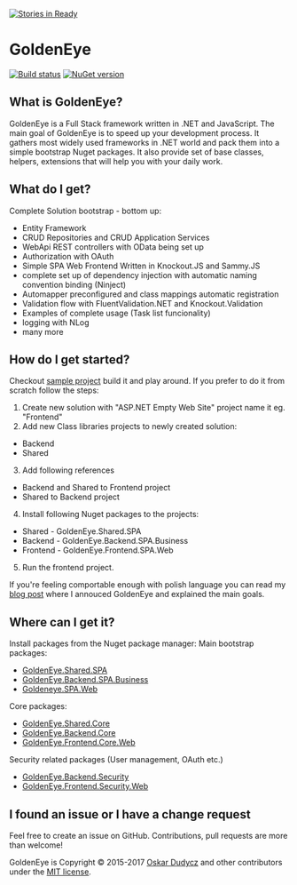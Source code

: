[![Stories in Ready](https://badge.waffle.io/oskardudycz/GoldenEye.png?label=ready&title=Ready)](https://waffle.io/oskardudycz/GoldenEye)
# GoldenEye
[![Build status](https://ci.appveyor.com/api/projects/status/1mtm4h33cvur6kob?svg=true)](https://ci.appveyor.com/project/oskardudycz/goldeneye-core)
[![NuGet version](https://badge.fury.io/nu/GoldenEye.Shared.SPA.svg)](https://badge.fury.io/nu/GoldenEye.Shared.SPA)

What is GoldenEye?
--------------------------------
GoldenEye is a Full Stack framework written in .NET and JavaScript. The main goal of GoldenEye is to speed up your development process. It gathers most widely used frameworks in .NET world and pack them into a simple bootstrap Nuget packages. It also provide set of base classes, helpers, extensions that will help you with your daily work.

What do I get?
--------------------------------
Complete Solution bootstrap - bottom up:
- Entity Framework
- CRUD Repositories and CRUD Application Services
- WebApi REST controllers with OData being set up
- Authorization with OAuth
- Simple SPA Web Frontend Written in Knockout.JS and Sammy.JS
- complete set up of dependency injection with automatic naming convention binding (Ninject)
- Automapper preconfigured and class mappings automatic registration
- Validation flow with FluentValidation.NET and Knockout.Validation
- Examples of complete usage (Task list funcionality)
- logging with NLog
- many more

How do I get started?
--------------------------------
Checkout [sample project](https://github.com/oskardudycz/GoldenEye-Sample) build it and play around. If you prefer to do it from scratch follow the steps:

1. Create new solution with "ASP.NET Empty Web Site" project name it eg. "Frontend"
2. Add new Class libraries projects to newly created solution:
  * Backend
  * Shared
3. Add following references
  * Backend and Shared to Frontend project
  * Shared to Backend project
4. Install following Nuget packages to the projects:
  * Shared - GoldenEye.Shared.SPA    
  * Backend - GoldenEye.Backend.SPA.Business
  * Frontend - GoldenEye.Frontend.SPA.Web
5. Run the frontend project.

If you're feeling comportable enough with polish language you can read my [blog post](http://oskar-dudycz.pl/2017/01/06/metallica-skonczyla-sie-na-kill-em-all-a-ja-ide-w-open-sourcey/#comment-44) where I annouced GoldenEye and explained the main goals.

Where can I get it?
--------------------------------
Install packages from the Nuget package manager:
Main bootstrap packages:
* [GoldenEye.Shared.SPA](https://www.nuget.org/packages/GoldenEye.Shared.SPA/)
* [GoldenEye.Backend.SPA.Business](https://www.nuget.org/packages/GoldenEye.Backend.SPA.Business/)
* [Goldeneye.SPA.Web](https://www.nuget.org/packages/GoldenEye.Frontend.SPA.Web/)

Core packages:
* [GoldenEye.Shared.Core](https://www.nuget.org/packages/GoldenEye.Shared.Core/)
* [GoldenEye.Backend.Core](https://www.nuget.org/packages/GoldenEye.Backend.Core/)
* [GoldenEye.Frontend.Core.Web](https://www.nuget.org/packages/GoldenEye.Frontend.Core.Web/)

Security related packages (User management, OAuth etc.)
* [GoldenEye.Backend.Security](https://www.nuget.org/packages/GoldenEye.Backend.Security/)
* [GoldenEye.Frontend.Security.Web](https://www.nuget.org/packages/GoldenEye.Frontend.Security.Web/)

I found an issue or I have a change request
--------------------------------
Feel free to create an issue on GitHub. Contributions, pull requests are more than welcome!

GoldenEye is Copyright &copy; 2015-2017 [Oskar Dudycz](http://oskar-dudycz.pl) and other contributors under the [MIT license](LICENSE.txt).
